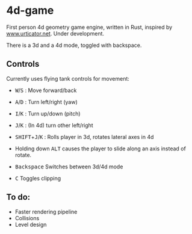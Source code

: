 # 4d-game
First person 4d geometry game engine, written in Rust, inspired by www.urticator.net. Under development.

There is a 3d and a 4d mode, toggled with backspace.

## Controls

Currently uses flying tank controls for movement:
- <kbd>W</kbd>/<kbd>S</kbd> : Move forward/back
- <kbd>A</kbd>/<kbd>D</kbd> : Turn left/right (yaw)
- <kbd>I</kbd>/<kbd>K</kbd> : Turn up/down (pitch)
- <kbd>J</kbd>/<kbd>K</kbd> : (In 4d) turn other left/right
- <kbd>SHIFT</kbd>+<kbd>J</kbd>/<kbd>K</kbd> : Rolls player in 3d, rotates lateral axes in 4d

- Holding down <kbd>ALT</kbd> causes the player to slide along an axis instead of rotate.

- <kbd>Backspace</kbd> Switches between 3d/4d mode
- <kbd>C</kbd> Toggles clipping

## To do:
- Faster rendering pipeline
- Collisions
- Level design


